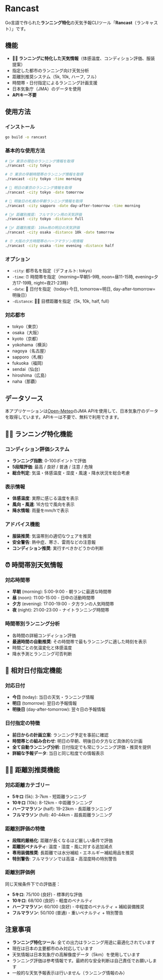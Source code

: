 # Rancast

Go言語で作られた**ランニング特化**の天気予報CLIツール「**Rancast**（ランキャスト）」です。

## 機能

- **🏃‍♂️ ランニングに特化した天気情報**（体感温度、コンディション評価、服装提案）
- 指定した都市のランニング向け天気分析
- 距離別推奨システム（5k, 10k, ハーフ, フル）
- 時間帯・日付指定によるランニング計画支援
- 日本気象庁（JMA）のデータを使用
- **APIキー不要**

## 使用方法

### インストール

```bash
go build -o rancast
```

### 基本的な使用方法

```bash
# 🏃‍♂️ 東京の現在のランニング情報を取得
./rancast -city tokyo

# ⏰ 東京の早朝時間帯のランニング情報を取得
./rancast -city tokyo -time morning

# 📅 明日の東京のランニング情報を取得
./rancast -city tokyo -date tomorrow

# 📅 明後日の札幌の早朝ランニング情報を取得
./rancast -city sapporo -date day-after-tomorrow -time morning

# 🏃‍♂️ 距離別推奨: フルマラソン用の天気評価
./rancast -city tokyo -distance full

# 🏃‍♂️ 距離別推奨: 10km用の明日の天気評価
./rancast -city osaka -distance 10k -date tomorrow

# ⏰ 大阪の夕方時間帯のハーフマラソン用情報
./rancast -city osaka -time evening -distance half
```

### オプション

- `-city`: 都市名を指定（デフォルト: tokyo）
- `-time`: ⏰ 時間帯を指定（morning=早朝5-9時, noon=昼11-15時, evening=夕方17-19時, night=夜21-23時）
- `-date`: 📅 日付を指定（today=今日, tomorrow=明日, day-after-tomorrow=明後日）
- `-distance`: 🏃‍♂️ 目標距離を指定（5k, 10k, half, full）

### 対応都市

- tokyo（東京）
- osaka（大阪）
- kyoto（京都）
- yokohama（横浜）
- nagoya（名古屋）
- sapporo（札幌）
- fukuoka（福岡）
- sendai（仙台）
- hiroshima（広島）
- naha（那覇）

## データソース

本アプリケーションは[Open-Meteo](https://open-meteo.com/)のJMA APIを使用して、日本気象庁のデータを取得しています。APIキーは不要で、無料で利用できます。

## 🏃‍♂️ ランニング特化機能

### コンディション評価システム
- **ランニング指数**: 0-100ポイントで評価
- **5段階評価**: 最高 / 良好 / 普通 / 注意 / 危険
- **総合判定**: 気温・体感温度・湿度・風速・降水状況を総合考慮

### 表示情報
- **体感温度**: 実際に感じる温度を表示
- **風向・風速**: 16方位で風向を表示
- **降水情報**: 雨量をmm/hで表示

### アドバイス機能
- **服装推奨**: 気温帯別の適切なウェアを推奨
- **安全警告**: 熱中症、寒さ、雷雨などの注意報
- **コンディション推奨**: 実行すべきかどうかの判断

## ⏰ 時間帯別天気情報

### 対応時間帯
- **早朝** (morning): 5:00-9:00 - 朝ランに最適な時間帯
- **昼** (noon): 11:00-15:00 - 日中の活動時間帯
- **夕方** (evening): 17:00-19:00 - 夕方ランの人気時間帯
- **夜** (night): 21:00-23:00 - ナイトランニング時間帯

### 時間帯別ランニング分析
- 各時間の詳細コンディション評価
- **最適時間の自動推奨**: その時間帯で最もランニングに適した時刻を表示
- 時間ごとの気温変化と体感温度
- 降水予測とランニング可否判断

## 📅 相対日付指定機能

### 対応日付
- **今日** (today): 当日の天気・ランニング情報
- **明日** (tomorrow): 翌日の予報情報
- **明後日** (day-after-tomorrow): 翌々日の予報情報

### 日付指定の特徴
- **前日からの計画立案**: ランニング予定を事前に確認
- **時間帯との組み合わせ**: 明日の早朝、明後日の夕方など具体的な計画
- **全て自動ランニング分析**: 日付指定でも常にランニング評価・推奨を提供
- **詳細な予報データ**: 当日と同じ粒度での情報表示

## 🏃‍♂️ 距離別推奨機能

### 対応距離カテゴリー
- **5キロ** (5k): 3-7km - 短距離ランニング
- **10キロ** (10k): 8-12km - 中距離ランニング  
- **ハーフマラソン** (half): 19-23km - 長距離ランニング
- **フルマラソン** (full): 40-44km - 超長距離ランニング

### 距離別評価の特徴
- **段階的厳格化**: 距離が長くなるほど厳しい条件で評価
- **距離別ペナルティ**: 温度・湿度・風に対する追加減点
- **専用装備推奨**: 長距離では水分補給・エネルギー補給用品を推奨
- **特別警告**: フルマラソンでは高温・高湿度時の特別警告

### 距離別評価例
同じ天候条件下での評価差：
- **5キロ**: 75/100 (良好) - 標準的な評価
- **10キロ**: 68/100 (良好) - 軽度のペナルティ
- **ハーフマラソン**: 60/100 (良好) - 中程度のペナルティ + 補給装備推奨
- **フルマラソン**: 50/100 (普通) - 重いペナルティ + 特別警告

## 注意事項

- **ランニング特化ツール**: 全ての出力はランニング用途に最適化されています
- 現在は日本の主要都市のみ対応しています
- 天気情報は日本気象庁の高解像度データ（5km）を使用しています
- ランニング評価は参考情報です。最終的な安全判断は自己責任でお願いします
- 一般的な天気予報表示は行いません（ランニング情報のみ）
